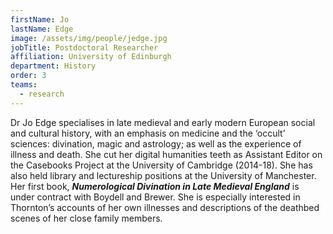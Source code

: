 ```yaml
---
firstName: Jo
lastName: Edge
image: /assets/img/people/jedge.jpg
jobTitle: Postdoctoral Researcher
affiliation: University of Edinburgh
department: History
order: 3
teams:
  - research
---
```


Dr Jo Edge specialises in late medieval and early modern European social and cultural history, with an emphasis on medicine and the ‘occult’ sciences: divination, magic and astrology; as well as the experience of illness and death. She cut her digital humanities teeth as Assistant Editor on the Casebooks Project at the University of Cambridge (2014-18). She has also held library and lectureship positions at the University of Manchester. Her first book, **_Numerological Divination in Late Medieval England_** is under contract with Boydell and Brewer. She is especially interested in Thornton’s accounts of her own illnesses and descriptions of the deathbed scenes of her close family members.

